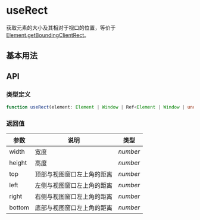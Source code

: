 # useRect

获取元素的大小及其相对于视口的位置，等价于
[Element.getBoundingClientRect](https://developer.mozilla.org/zh-CN/docs/Web/API/Element/getBoundingClientRect)。

## 基本用法

<preview path="./demo/index.vue" title="基本使用" ></preview>

## API

### 类型定义

```ts
function useRect(element: Element | Window | Ref<Element | Window | undefined>): DOMRect;
```

### 返回值

| 参数   | 说明                       | 类型     |
| ------ | -------------------------- | -------- |
| width  | 宽度                       | _number_ |
| height | 高度                       | _number_ |
| top    | 顶部与视图窗口左上角的距离 | _number_ |
| left   | 左侧与视图窗口左上角的距离 | _number_ |
| right  | 右侧与视图窗口左上角的距离 | _number_ |
| bottom | 底部与视图窗口左上角的距离 | _number_ |
